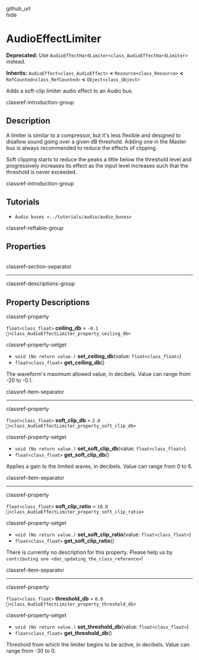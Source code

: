 github\_url  
hide

# AudioEffectLimiter

**Deprecated:** Use
`AudioEffectHardLimiter<class_AudioEffectHardLimiter>` instead.

**Inherits:** `AudioEffect<class_AudioEffect>` **&lt;**
`Resource<class_Resource>` **&lt;** `RefCounted<class_RefCounted>`
**&lt;** `Object<class_Object>`

Adds a soft-clip limiter audio effect to an Audio bus.

classref-introduction-group

## Description

A limiter is similar to a compressor, but it's less flexible and
designed to disallow sound going over a given dB threshold. Adding one
in the Master bus is always recommended to reduce the effects of
clipping.

Soft clipping starts to reduce the peaks a little below the threshold
level and progressively increases its effect as the input level
increases such that the threshold is never exceeded.

classref-introduction-group

## Tutorials

-   `Audio buses <../tutorials/audio/audio_buses>`

classref-reftable-group

## Properties

<table>
<tbody>
<tr>
</tr>
<tr>
</tr>
<tr>
</tr>
<tr>
</tr>
</tbody>
</table>

classref-section-separator

------------------------------------------------------------------------

classref-descriptions-group

## Property Descriptions

classref-property

`float<class_float>` **ceiling\_db** = `-0.1`
`🔗<class_AudioEffectLimiter_property_ceiling_db>`

classref-property-setget

-   `void (No return value.)` **set\_ceiling\_db**(value:
    `float<class_float>`)
-   `float<class_float>` **get\_ceiling\_db**()

The waveform's maximum allowed value, in decibels. Value can range from
-20 to -0.1.

classref-item-separator

------------------------------------------------------------------------

classref-property

`float<class_float>` **soft\_clip\_db** = `2.0`
`🔗<class_AudioEffectLimiter_property_soft_clip_db>`

classref-property-setget

-   `void (No return value.)` **set\_soft\_clip\_db**(value:
    `float<class_float>`)
-   `float<class_float>` **get\_soft\_clip\_db**()

Applies a gain to the limited waves, in decibels. Value can range from 0
to 6.

classref-item-separator

------------------------------------------------------------------------

classref-property

`float<class_float>` **soft\_clip\_ratio** = `10.0`
`🔗<class_AudioEffectLimiter_property_soft_clip_ratio>`

classref-property-setget

-   `void (No return value.)` **set\_soft\_clip\_ratio**(value:
    `float<class_float>`)
-   `float<class_float>` **get\_soft\_clip\_ratio**()

There is currently no description for this property. Please help us by
`contributing one <doc_updating_the_class_reference>`!

classref-item-separator

------------------------------------------------------------------------

classref-property

`float<class_float>` **threshold\_db** = `0.0`
`🔗<class_AudioEffectLimiter_property_threshold_db>`

classref-property-setget

-   `void (No return value.)` **set\_threshold\_db**(value:
    `float<class_float>`)
-   `float<class_float>` **get\_threshold\_db**()

Threshold from which the limiter begins to be active, in decibels. Value
can range from -30 to 0.
